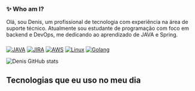 ### ✨ Who am I?
Olá, sou Denis, um profissional de tecnologia com experiência na área de suporte técnico. Atualmente sou estudante de programação com foco em backend e DevOps, me dedicando ao aprendizado de JAVA e Spring.
###
[![JAVA](https://img.shields.io/badge/Java-ED8B00?style=for-the-badge&logo=openjdk&logoColor=white)]()
[![JIRA](https://img.shields.io/badge/Jira-0052CC?style=for-the-badge&logo=Jira&logoColor=white)]()
[![AWS](https://img.shields.io/badge/Amazon_AWS-FF9900?style=for-the-badge&logo=amazonaws&logoColor=white)]()
[![Linux](https://img.shields.io/badge/Linux-FCC624?style=for-the-badge&logo=linux&logoColor=black)]()
[![Golang](https://img.shields.io/badge/Go-00ADD8?style=for-the-badge&logo=go&logoColor=white)]()






 ![Denis GitHub stats](https://github-readme-stats.vercel.app/api?username=denisdrs&show_icons=true&theme=dark)

 ## Tecnologias que eu uso no meu dia
 <div style="display: inline_block"><br/>
    <img align="center alt="Jira scrc="" />

 </div>
